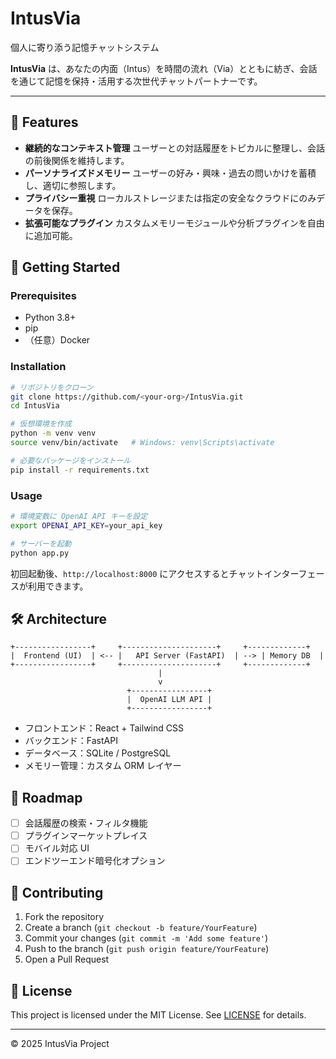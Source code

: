 # IntusVia

個人に寄り添う記憶チャットシステム

**IntusVia** は、あなたの内面（Intus）を時間の流れ（Via）とともに紡ぎ、会話を通じて記憶を保持・活用する次世代チャットパートナーです。

---

## 🔖 Features

* **継続的なコンテキスト管理**
  ユーザーとの対話履歴をトピカルに整理し、会話の前後関係を維持します。
* **パーソナライズドメモリー**
  ユーザーの好み・興味・過去の問いかけを蓄積し、適切に参照します。
* **プライバシー重視**
  ローカルストレージまたは指定の安全なクラウドにのみデータを保存。
* **拡張可能なプラグイン**
  カスタムメモリーモジュールや分析プラグインを自由に追加可能。

## 🚀 Getting Started

### Prerequisites

* Python 3.8+
* pip
* （任意）Docker

### Installation

```bash
# リポジトリをクローン
git clone https://github.com/<your-org>/IntusVia.git
cd IntusVia

# 仮想環境を作成
python -m venv venv
source venv/bin/activate   # Windows: venv\Scripts\activate

# 必要なパッケージをインストール
pip install -r requirements.txt
```

### Usage

```bash
# 環境変数に OpenAI API キーを設定
export OPENAI_API_KEY=your_api_key

# サーバーを起動
python app.py
```

初回起動後、`http://localhost:8000` にアクセスするとチャットインターフェースが利用できます。

## 🛠️ Architecture

```
+-----------------+     +---------------------+     +-------------+
|  Frontend (UI)  | <-- |   API Server (FastAPI)  | --> | Memory DB  |
+-----------------+     +---------------------+     +-------------+
                                 |
                                 v
                          +-----------------+
                          |  OpenAI LLM API |
                          +-----------------+
```

* フロントエンド：React + Tailwind CSS
* バックエンド：FastAPI
* データベース：SQLite / PostgreSQL
* メモリー管理：カスタム ORM レイヤー

## 📅 Roadmap

* [ ] 会話履歴の検索・フィルタ機能
* [ ] プラグインマーケットプレイス
* [ ] モバイル対応 UI
* [ ] エンドツーエンド暗号化オプション

## 🤝 Contributing

1. Fork  the repository
2. Create  a branch (`git checkout -b feature/YourFeature`)
3. Commit  your changes (`git commit -m 'Add some feature'`)
4. Push  to the branch (`git push origin feature/YourFeature`)
5. Open  a Pull Request

## 📄 License

This project is licensed under the MIT License. See [LICENSE](LICENSE) for details.

---

© 2025 IntusVia Project
